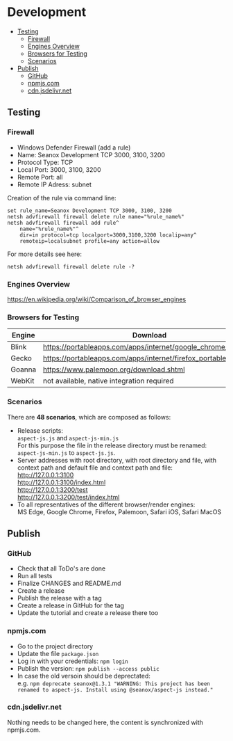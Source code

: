 # Development

- [Testing](#testing)
  - [Firewall](#firewall)
  - [Engines Overview](#engines-overview)
  - [Browsers for Testing](#browsers-for-testing)
  - [Scenarios](#scenarios)
- [Publish](#publish)
  - [GitHub](#github)
  - [npmjs.com](#npmjscom)
  - [cdn.jsdelivr.net](#cdnjsdelivrnet)

## Testing

### Firewall
- Windows Defender Firewall (add a rule)
- Name: Seanox Development TCP 3000, 3100, 3200
- Protocol Type: TCP
- Local Port: 3000, 3100, 3200
- Remote Port: all
- Remote IP Adress: subnet

Creation of the rule via command line:

```
set rule_name=Seanox Development TCP 3000, 3100, 3200
netsh advfirewall firewall delete rule name="%rule_name%"
netsh advfirewall firewall add rule^
    name="%rule_name%"^
    dir=in protocol=tcp localport=3000,3100,3200 localip=any^
    remoteip=localsubnet profile=any action=allow
```

For more details see here:

```
netsh advfirewall firewall delete rule -?
```

### Engines Overview
https://en.wikipedia.org/wiki/Comparison_of_browser_engines

### Browsers for Testing
| Engine | Download                                                      |
| ------ | ------------------------------------------------------------- | 
| Blink  | https://portableapps.com/apps/internet/google_chrome_portable |
| Gecko  | https://portableapps.com/apps/internet/firefox_portable       |
| Goanna | https://www.palemoon.org/download.shtml                       |
| WebKit | not available, native integration required                    |

### Scenarios
There are __48 scenarios__, which are composed as follows:

- Release scripts:  
 `aspect-js.js` and `aspect-js-min.js`  
  For this purpose the file in the release directory must be renamed:
  `aspect-js-min.js` to `aspect-js.js`.
- Server addresses with root directory, with root directory and file, with
  context path and default file and context path and file:  
  http://127.0.0.1:3100  
  http://127.0.0.1:3100/index.html  
  http://127.0.0.1:3200/test  
  http://127.0.0.1:3200/test/index.html  
- To all representatives of the different browser/render engines:  
  MS Edge, Google Chrome, Firefox, Palemoon, Safari iOS, Safari MacOS

## Publish

### GitHub
- Check that all ToDo's are done
- Run all tests
- Finalize CHANGES and README.md
- Create a release
- Publish the release with a tag
- Create a release in GitHub for the tag
- Update the tutorial and create a release there too

### npmjs.com
- Go to the project directory
- Update the file `package.json`
- Log in with your credentials: `npm login`
- Publish the version: `npm publish --access public`
- In case the old versoin should be deprectated:  
  e.g. `npm deprecate seanox@1.3.1 "WARNING: This project has been renamed to aspect-js. Install using @seanox/aspect-js instead."`

### cdn.jsdelivr.net
Nothing needs to be changed here, the content is synchronized with npmjs.com.
